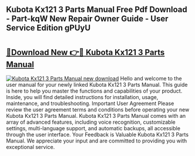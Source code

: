 ## Kubota Kx121 3 Parts Manual Free Pdf Download - Part-kqW New Repair Owner Guide - User Service Edition gPUyU

# <h2><a href="http://bc95234.oget.top/?id=Kubota+Kx121+3+Parts+Manual">🔗Download New 👉🔴 Kubota Kx121 3 Parts Manual</a></h2>

[![Kubota Kx121 3 Parts Manual new download](https://i.imgur.com/5g1atiW.png)](http://bc95234.oget.top/?id=Kubota+Kx121+3+Parts+Manual)
Hello and welcome to the user manual for your newly linked Kubota Kx121 3 Parts Manual. This guide is here to help you master the functions and capabilities of your product. Inside, you will find detailed instructions for installation, usage, maintenance, and troubleshooting. Important User Agreement Please review the user agreement terms and conditions before operating your new Kubota Kx121 3 Parts Manual. Kubota Kx121 3 Parts Manual comes with an array of advanced features, including voice recognition, customizable settings, multi-language support, and automatic backups, all accessible through the user interface. Your Feedback is Valuable Kubota Kx121 3 Parts Manual. We appreciate your input and are committed to providing you with exceptional service.

